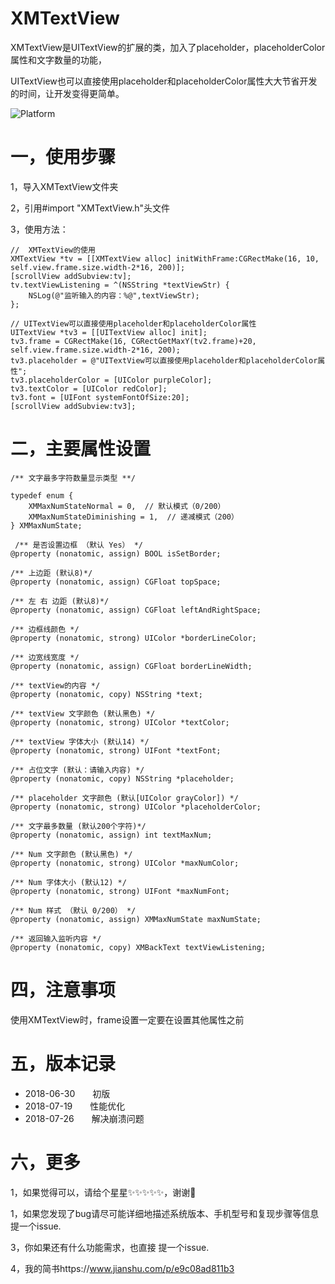 # XMTextView
XMTextView是UITextView的扩展的类，加入了placeholder，placeholderColor属性和文字数量的功能，

UITextView也可以直接使用placeholder和placeholderColor属性大大节省开发的时间，让开发变得更简单。

![Platform](https://wx2.sinaimg.cn/mw690/e067b31fgy1ftf4sf5xedj20af0mk759.jpg)

# 一，使用步骤
1，导入XMTextView文件夹

2，引用#import "XMTextView.h"头文件

3，使用方法：

    //  XMTextView的使用
    XMTextView *tv = [[XMTextView alloc] initWithFrame:CGRectMake(16, 10, self.view.frame.size.width-2*16, 200)];
    [scrollView addSubview:tv];
    tv.textViewListening = ^(NSString *textViewStr) {
        NSLog(@"监听输入的内容：%@",textViewStr);
    };
    
    // UITextView可以直接使用placeholder和placeholderColor属性
    UITextView *tv3 = [[UITextView alloc] init];
    tv3.frame = CGRectMake(16, CGRectGetMaxY(tv2.frame)+20, self.view.frame.size.width-2*16, 200);
    tv3.placeholder = @"UITextView可以直接使用placeholder和placeholderColor属性";
    tv3.placeholderColor = [UIColor purpleColor];
    tv3.textColor = [UIColor redColor];
    tv3.font = [UIFont systemFontOfSize:20];
    [scrollView addSubview:tv3];
   
# 二，主要属性设置

    /** 文字最多字符数量显示类型 **/

    typedef enum {
        XMMaxNumStateNormal = 0,  // 默认模式（0/200）
        XMMaxNumStateDiminishing = 1,  // 递减模式（200）
    } XMMaxNumState;

     /** 是否设置边框 （默认 Yes） */
    @property (nonatomic, assign) BOOL isSetBorder;

    /** 上边距 (默认8)*/
    @property (nonatomic, assign) CGFloat topSpace;

    /** 左 右 边距 (默认8)*/
    @property (nonatomic, assign) CGFloat leftAndRightSpace;

    /** 边框线颜色 */
    @property (nonatomic, strong) UIColor *borderLineColor;

    /** 边宽线宽度 */
    @property (nonatomic, assign) CGFloat borderLineWidth;

    /** textView的内容 */
    @property (nonatomic, copy) NSString *text;

    /** textView 文字颜色 (默认黑色) */
    @property (nonatomic, strong) UIColor *textColor;

    /** textView 字体大小 (默认14) */
    @property (nonatomic, strong) UIFont *textFont;

    /** 占位文字 (默认：请输入内容) */
    @property (nonatomic, copy) NSString *placeholder;

    /** placeholder 文字颜色 (默认[UIColor grayColor]) */
    @property (nonatomic, strong) UIColor *placeholderColor;

    /** 文字最多数量 (默认200个字符)*/
    @property (nonatomic, assign) int textMaxNum;

    /** Num 文字颜色 (默认黑色) */
    @property (nonatomic, strong) UIColor *maxNumColor;

    /** Num 字体大小 (默认12) */
    @property (nonatomic, strong) UIFont *maxNumFont;

    /** Num 样式 （默认 0/200） */
    @property (nonatomic, assign) XMMaxNumState maxNumState;

    /** 返回输入监听内容 */
    @property (nonatomic, copy) XMBackText textViewListening;

# 四，注意事项
使用XMTextView时，frame设置一定要在设置其他属性之前

# 五，版本记录

- 2018-06-30　　初版
- 2018-07-19　　性能优化
- 2018-07-26　　解决崩溃问题


# 六，更多

1，如果觉得可以，请给个星星✨✨✨✨✨，谢谢🙏

1，如果您发现了bug请尽可能详细地描述系统版本、手机型号和复现步骤等信息 提一个issue.

3，你如果还有什么功能需求，也直接 提一个issue.

4，我的简书https://www.jianshu.com/p/e9c08ad811b3



